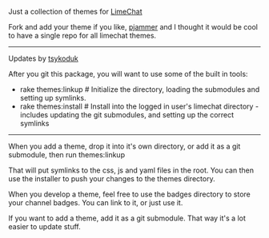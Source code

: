 Just a collection of themes for [LimeChat](http://limechat.net/mac/)

Fork and add your theme if you like, [pjammer](http://github.com/pjammer) and I thought it would be cool to have a single repo for all limechat themes.

----
Updates by [tsykoduk](http://github.com/tsykoduk)

After you git this package, you will want to use some of the built in tools:

* rake themes:linkup     # Initialize the directory, loading the submodules and setting up symlinks.
* rake themes:install  # Install into the logged in user's limechat directory - includes updating the git submodules, and setting up the correct symlinks


----

When you add a theme, drop it into it's own directory, or add it as a git submodule, then run themes:linkup

That will put symlinks to the css, js and yaml files in the root. You can then use the installer to push your changes to the themes directory.

When you develop a theme, feel free to use the badges directory to store your channel badges. You can link to it, or just use it.

If you want to add a theme, add it as a git submodule. That way it's a lot easier to update stuff. 